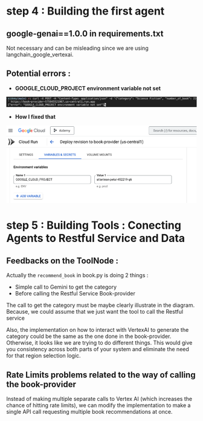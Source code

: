 # step 4 : Building the first agent 

## google-genai==1.0.0 in requirements.txt 

Not necessary and can be misleading since we are using 
langchain_google_vertexai. 

## Potential errors :

- **GOOGLE_CLOUD_PROJECT environment variable not set**

![step4_1](step4_1.png)

- **How I fixed that** 

![step4_2](step4_2.png)

# step 5 : Building Tools : Conecting Agents to Restful Service and Data

## Feedbacks on the ToolNode : 

Actually the `recommend_book` in book.py is doing 2 things : 

- Simple call to Gemini to get the category 
- Before calling the Restful Service Book-provider 

The call to get the category must be maybe clearly illustrate in the diagram. 
Because, we could assume that we just want the tool to call the Restful service

Also, the implementation on how to interact with VertexAI to generate the category 
could be the same as the one done in the book-provider. Otherwise, it looks like we are trying to do different things.  This would give you consistency across both parts of your system and eliminate the need for that region selection logic.

## Rate Limits problems related to the way of calling the book-provider

 Instead of making multiple separate calls to Vertex AI (which increases the chance of hitting rate limits), we can modify the implementation to make a single API call requesting multiple book recommendations at once.





